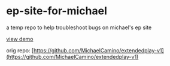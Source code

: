 # ep-site-for-michael
a temp repo to help troubleshoot bugs on michael's ep site

[view demo](https://johndoenma.github.io/ep-site-for-michael/)

orig repo: [https://github.com/MichaelCamino/extendedplay-v1](https://github.com/MichaelCamino/extendedplay-v1)
